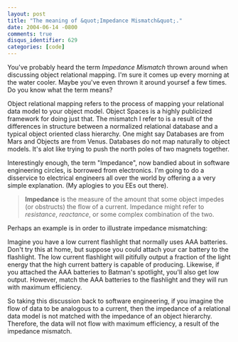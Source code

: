 ```yaml
---
layout: post
title: "The meaning of &quot;Impedance Mismatch&quot;."
date: 2004-06-14 -0800
comments: true
disqus_identifier: 629
categories: [code]
---
```

You've probably heard the term *Impedance Mismatch* thrown around when
discussing object relational mapping. I'm sure it comes up every morning
at the water cooler. Maybe you've even thrown it around yoursef a few
times. Do you know what the term means?

Object relational mapping refers to the process of mapping your
relational data model to your object model. Object Spaces is a highly
publicized framework for doing just that. The mismatch I refer to is a
result of the differences in structure between a normalized relational
database and a typical object oriented class hierarchy. One might say
Databases are from Mars and Objects are from Venus. Databases do not map
naturally to object models. It's alot like trying to push the north
poles of two magnets together.

Interestingly enough, the term "Impedance", now bandied about in
software engineering circles, is borrowed from electronics. I'm going to
do a disservice to electrical engineers all over the world by offering a
a very simple explanation. (My aplogies to you EEs out there).

> **Impedance** is the measure of the amount that some object impedes
> (or obstructs) the flow of a current. Impedance might refer to
> *resistance*, *reactance*, or some complex combination of the two.

Perhaps an example is in order to illustrate impedance mismatching:

Imagine you have a low current flashlight that normally uses AAA
batteries. Don't try this at home, but suppose you could attach your car
battery to the flashlight. The low current flashlight will pitifully
output a fraction of the light energy that the high current battery is
capable of producing. Likewise, if you attached the AAA batteries to
Batman's spotlight, you'll also get low output. However, match the AAA
batteries to the flashlight and they will run with maximum efficiency.

So taking this discussion back to software engineering, if you imagine
the flow of data to be analogous to a current, then the impedance of a
relational data model is not matched with the impedance of an object
hierarchy. Therefore, the data will not flow with maximum efficiency, a
result of the impedance mismatch.

